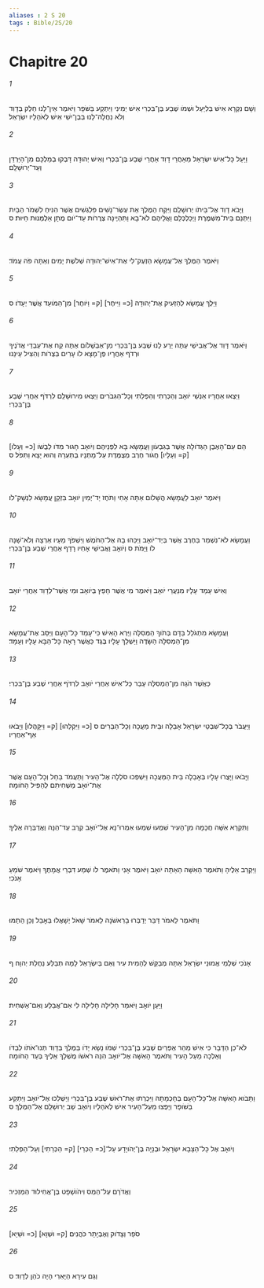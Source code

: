 ```yaml
---
aliases : 2 S 20
tags : Bible/2S/20
---
```


# Chapitre 20

###### 1
וְשָׁם נִקְרָא אִישׁ בְּלִיַּעַל וּשְׁמֹו שֶׁבַע בֶּן־בִּכְרִי אִישׁ יְמִינִי וַיִּתְקַע בַּשֹּׁפָר וַיֹּאמֶר אֵין־לָנוּ חֵלֶק בְּדָוִד וְלֹא נַחֲלָה־לָנוּ בְּבֶן־יִשַׁי אִישׁ לְאֹהָלָיו יִשְׂרָאֵל׃
###### 2
וַיַּעַל כָּל־אִישׁ יִשְׂרָאֵל מֵאַחֲרֵי דָוִד אַחֲרֵי שֶׁבַע בֶּן־בִּכְרִי וְאִישׁ יְהוּדָה דָּבְקוּ בְמַלְכָּם מִן־הַיַּרְדֵּן וְעַד־יְרוּשָׁלִָם׃
###### 3
וַיָּבֹא דָוִד אֶל־בֵּיתֹו יְרוּשָׁלִַם וַיִּקַּח הַמֶּלֶךְ אֵת עֶשֶׂר־נָשִׁים פִּלַגְשִׁים אֲשֶׁר הִנִּיחַ לִשְׁמֹר הַבַּיִת וַיִּתְּנֵם בֵּית־מִשְׁמֶרֶת וַיְכַלְכְּלֵם וַאֲלֵיהֶם לֹא־בָא וַתִּהְיֶינָה צְרֻרֹות עַד־יֹום מֻתָן אַלְמְנוּת חַיּוּת׃ ס
###### 4
וַיֹּאמֶר הַמֶּלֶךְ אֶל־עֲמָשָׂא הַזְעֶק־לִי אֶת־אִישׁ־יְהוּדָה שְׁלֹשֶׁת יָמִים וְאַתָּה פֹּה עֲמֹד׃
###### 5
וַיֵּלֶךְ עֲמָשָׂא לְהַזְעִיק אֶת־יְהוּדָה [כ= וַיִּיחֶר] [ק= וַיֹּוחֶר] מִן־הַמֹּועֵד אֲשֶׁר יְעָדֹו׃ ס
###### 6
וַיֹּאמֶר דָּוִד אֶל־אֲבִישַׁי עַתָּה יֵרַע לָנוּ שֶׁבַע בֶּן־בִּכְרִי מִן־אַבְשָׁלֹום אַתָּה קַח אֶת־עַבְדֵי אֲדֹנֶיךָ וּרְדֹף אַחֲרָיו פֶּן־מָצָא לֹו עָרִים בְּצֻרֹות וְהִצִּיל עֵינֵנוּ׃
###### 7
וַיֵּצְאוּ אַחֲרָיו אַנְשֵׁי יֹואָב וְהַכְּרֵתִי וְהַפְּלֵתִי וְכָל־הַגִּבֹּרִים וַיֵּצְאוּ מִירוּשָׁלִַם לִרְדֹּף אַחֲרֵי שֶׁבַע בֶּן־בִּכְרִי׃
###### 8
הֵם עִם־הָאֶבֶן הַגְּדֹולָה אֲשֶׁר בְּגִבְעֹון וַעֲמָשָׂא בָּא לִפְנֵיהֶם וְיֹואָב חָגוּר מִדֹּו לְבֻשֹׁו [כ= וְעָלֹו] [ק= וְעָלָיו] חֲגֹור חֶרֶב מְצֻמֶּדֶת עַל־מָתְנָיו בְּתַעְרָהּ וְהוּא יָצָא וַתִּפֹּל׃ ס
###### 9
וַיֹּאמֶר יֹואָב לַעֲמָשָׂא הֲשָׁלֹום אַתָּה אָחִי וַתֹּחֶז יַד־יְמִין יֹואָב בִּזְקַן עֲמָשָׂא לִנְשָׁק־לֹו׃
###### 10
וַעֲמָשָׂא לֹא־נִשְׁמַר בַּחֶרֶב אֲשֶׁר בְּיַד־יֹואָב וַיַּכֵּהוּ בָהּ אֶל־הַחֹמֶשׁ וַיִּשְׁפֹּךְ מֵעָיו אַרְצָה וְלֹא־שָׁנָה לֹו וַיָּמֹת ס וְיֹואָב וַאֲבִישַׁי אָחִיו רָדַף אַחֲרֵי שֶׁבַע בֶּן־בִּכְרִי׃
###### 11
וְאִישׁ עָמַד עָלָיו מִנַּעֲרֵי יֹואָב וַיֹּאמֶר מִי אֲשֶׁר חָפֵץ בְּיֹואָב וּמִי אֲשֶׁר־לְדָוִד אַחֲרֵי יֹואָב׃
###### 12
וַעֲמָשָׂא מִתְגֹּלֵל בַּדָּם בְּתֹוךְ הַמְּסִלָּה וַיַּרְא הָאִישׁ כִּי־עָמַד כָּל־הָעָם וַיַּסֵּב אֶת־עֲמָשָׂא מִן־הַמְסִלָּה הַשָּׂדֶה וַיַּשְׁלֵךְ עָלָיו בֶּגֶד כַּאֲשֶׁר רָאָה כָּל־הַבָּא עָלָיו וְעָמָד׃
###### 13
כַּאֲשֶׁר הֹגָה מִן־הַמְסִלָּה עָבַר כָּל־אִישׁ אַחֲרֵי יֹואָב לִרְדֹּף אַחֲרֵי שֶׁבַע בֶּן־בִּכְרִי׃
###### 14
וַיַּעֲבֹר בְּכָל־שִׁבְטֵי יִשְׂרָאֵל אָבֵלָה וּבֵית מַעֲכָה וְכָל־הַבֵּרִים ס [כ= וַיִּקְלֵהוּ] [ק= וַיִּקָּהֲלוּ] וַיָּבֹאוּ אַף־אַחֲרָיו׃
###### 15
וַיָּבֹאוּ וַיָּצֻרוּ עָלָיו בְּאָבֵלָה בֵּית הַמַּעֲכָה וַיִּשְׁפְּכוּ סֹלְלָה אֶל־הָעִיר וַתַּעֲמֹד בַּחֵל וְכָל־הָעָם אֲשֶׁר אֶת־יֹואָב מַשְׁחִיתִם לְהַפִּיל הַחֹומָה׃
###### 16
וַתִּקְרָא אִשָּׁה חֲכָמָה מִן־הָעִיר שִׁמְעוּ שִׁמְעוּ אִמְרוּ־נָא אֶל־יֹואָב קְרַב עַד־הֵנָּה וַאֲדַבְּרָה אֵלֶיךָ׃
###### 17
וַיִּקְרַב אֵלֶיהָ וַתֹּאמֶר הָאִשָּׁה הַאַתָּה יֹואָב וַיֹּאמֶר אָנִי וַתֹּאמֶר לֹו שְׁמַע דִּבְרֵי אֲמָתֶךָ וַיֹּאמֶר שֹׁמֵעַ אָנֹכִי׃
###### 18
וַתֹּאמֶר לֵאמֹר דַּבֵּר יְדַבְּרוּ בָרִאשֹׁנָה לֵאמֹר שָׁאֹל יְשָׁאֲלוּ בְּאָבֵל וְכֵן הֵתַמּוּ׃
###### 19
אָנֹכִי שְׁלֻמֵי אֱמוּנֵי יִשְׂרָאֵל אַתָּה מְבַקֵּשׁ לְהָמִית עִיר וְאֵם בְּיִשְׂרָאֵל לָמָּה תְבַלַּע נַחֲלַת יְהוָה׃ ף
###### 20
וַיַּעַן יֹואָב וַיֹּאמַר חָלִילָה חָלִילָה לִי אִם־אֲבַלַּע וְאִם־אַשְׁחִית׃
###### 21
לֹא־כֵן הַדָּבָר כִּי אִישׁ מֵהַר אֶפְרַיִם שֶׁבַע בֶּן־בִּכְרִי שְׁמֹו נָשָׂא יָדֹו בַּמֶּלֶךְ בְּדָוִד תְּנוּ־אֹתֹו לְבַדֹּו וְאֵלְכָה מֵעַל הָעִיר וַתֹּאמֶר הָאִשָּׁה אֶל־יֹואָב הִנֵּה רֹאשֹׁו מֻשְׁלָךְ אֵלֶיךָ בְּעַד הַחֹומָה׃
###### 22
וַתָּבֹוא הָאִשָּׁה אֶל־כָּל־הָעָם בְּחָכְמָתָהּ וַיִּכְרְתוּ אֶת־רֹאשׁ שֶׁבַע בֶּן־בִּכְרִי וַיַּשְׁלִכוּ אֶל־יֹואָב וַיִּתְקַע בַּשֹּׁופָר וַיָּפֻצוּ מֵעַל־הָעִיר אִישׁ לְאֹהָלָיו וְיֹואָב שָׁב יְרוּשָׁלִַם אֶל־הַמֶּלֶךְ׃ ס
###### 23
וְיֹואָב אֶל כָּל־הַצָּבָא יִשְׂרָאֵל וּבְנָיָה בֶּן־יְהֹויָדָע עַל־[כ= הַכְּרֵי] [ק= הַכְּרֵתִי] וְעַל־הַפְּלֵתִי׃
###### 24
וַאֲדֹרָם עַל־הַמַּס וִיהֹושָׁפָט בֶּן־אֲחִילוּד הַמַּזְכִּיר׃
###### 25
[כ= וּשֵׁיָא] [ק= וּשְׁוָא] סֹפֵר וְצָדֹוק וְאֶבְיָתָר כֹּהֲנִים׃
###### 26
וְגַם עִירָא הַיָּאִרִי הָיָה כֹהֵן לְדָוִד׃ ס
